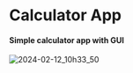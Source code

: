 # Calculator App
#### Simple calculator app with GUI
![2024-02-12_10h33_50](https://github.com/Romanhan/Calculator/assets/65030995/8dadd8cf-6aeb-4692-87ac-131e951ffe6d)
